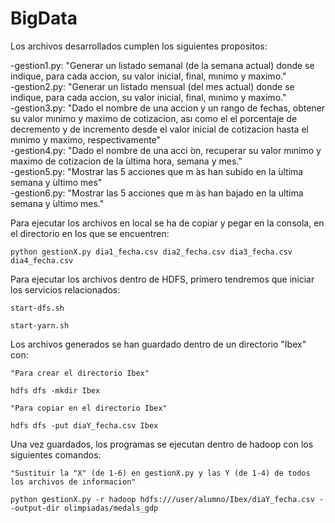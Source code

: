 # BigData  
Los archivos desarrollados cumplen los siguientes propositos:  
  
  -gestion1.py: "Generar un listado semanal (de la semana actual) donde se indique, para cada accion, su valor inicial, final, mınimo y maximo."  
  -gestion2.py: "Generar un listado mensual (del mes actual) donde se indique, para cada accion, su valor inicial, final, mınimo y maximo."  
  -gestion3.py: "Dado el nombre de una accion y un rango de fechas, obtener su valor mınimo y maximo de cotizacion, ası como el el porcentaje de decremento y de incremento desde el valor inicial de cotizacion hasta el mınimo y maximo, respectivamente"  
  -gestion4.py: "Dado el nombre de una acci ́on, recuperar su valor mınimo y maximo de cotizacion de la ́ultima hora, semana y mes."  
  -gestion5.py: "Mostrar las 5 acciones que m ́as han subido en la ́ultima semana y ́ultimo mes"  
  -gestion6.py: "Mostrar las 5 acciones que m ́as han bajado en la ultima semana y ́ultimo mes."  
  
Para ejecutar los archivos en local se ha de copiar y pegar en la consola, en el directorio en los que se encuentren:  
<pre><code>python gestionX.py dia1_fecha.csv dia2_fecha.csv dia3_fecha.csv dia4_fecha.csv</code></pre>  
  
Para ejecutar los archivos dentro de HDFS, primero tendremos que iniciar los servicios relacionados:  
<pre><code>start-dfs.sh</code></pre>  
<pre><code>start-yarn.sh</code></pre>   

Los archivos generados se han guardado dentro de un directorio "Ibex" con: 
<pre><code>"Para crear el directorio Ibex"</code></pre>
<pre><code>hdfs dfs -mkdir Ibex</code></pre>
<pre><code>"Para copiar en el directorio Ibex"</code></pre>
<pre><code>hdfs dfs -put diaY_fecha.csv Ibex</code></pre>   
  
Una vez guardados, los programas se ejecutan dentro de hadoop con los siguientes comandos:  
<pre><code>"Sustituir la "X" (de 1-6) en gestionX.py y las Y (de 1-4) de todos los archivos de informacion"</code></pre>  
<pre><code>python gestionX.py -r hadoop hdfs:///user/alumno/Ibex/diaY_fecha.csv --output-dir olimpiadas/medals_gdp</code></pre>
